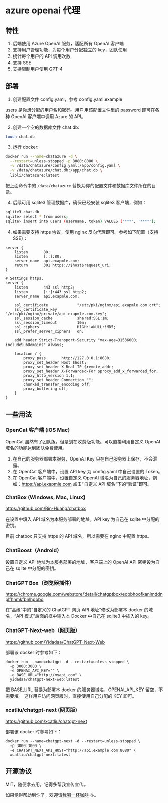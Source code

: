 # azure openai 代理

## 特性

1. 后端使用 Azure OpenAI 服务，适配所有 OpenAI 客户端
2. 支持用户管理功能，为每个用户分配独立的 key，团队使用
3. 统计每个用户的 API 调用次数
4. 支持 SSE
5. 支持限制用户使用 GPT-4

## 部署

1. 创建配置文件 config.yaml，参考 config.yaml.example

users 是你想分配的用户名和密码。用户用该配置文件里的 password 即可在各种 OpenAI 客户端中调用 Azure 的 API。

2. 创建一个空的数据库文件 chat.db:

```bash
touch chat.db
```

3. 运行 docker:

```bash
docker run --name=chatazure -d \
  --restart=unless-stopped -p 8080:8080 \
  -v /data/chatazure/config.yaml:/app/config.yaml \
  -v /data/chatazure/chat.db:/app/chat.db \
  libli/chatazure:latest
```

把上面命令中的 `/data/chatazure` 替换为你的配置文件和数据库文件所在的目录。

4. 后续可用 sqlite3 管理数据库，确保已经安装 sqlite3 客户端，例如：

```bash
sqlite3 chat.db
sqlite> select * from users;
sqlite> insert into users (username, token) VALUES ('***', '****');
```

4. 如果需要支持 https 协议，使用 nginx 反向代理即可。参考如下配置（支持 SSE）：

```nginx
server {
    listen       80;
    listen       [::]:80;
    server_name  api.exapmle.com;
    return       301 https://$host$request_uri;
}

# Settings https.
server {
    listen       443 ssl http2;
    listen       [::]:443 ssl http2;
    server_name  api.exapmle.com;

    ssl_certificate             "/etc/pki/nginx/api.exapmle.com.crt";
    ssl_certificate_key         "/etc/pki/nginx/private/api.exapmle.com.key";
    ssl_session_cache           shared:SSL:1m;
    ssl_session_timeout         10m;
    ssl_ciphers                 HIGH:!aNULL:!MD5;
    ssl_prefer_server_ciphers   on;

    add_header Strict-Transport-Security "max-age=31536000; includeSubDomains" always;

    location / {
        proxy_pass       http://127.0.0.1:8080;
        proxy_set_header Host $host;
        proxy_set_header X-Real-IP $remote_addr;
        proxy_set_header X-Forwarded-For $proxy_add_x_forwarded_for;
        proxy_http_version 1.1;
        proxy_set_header Connection "";
        chunked_transfer_encoding off;
        proxy_buffering off;
    }
}
```

## 一些用法

### OpenCat 客户端 (iOS Mac)

OpenCat 虽然有了团队版，但是划在收费版功能。可以直接利用自定义 OpenAI 域名的功能达到团队免费使用。

1. 在自己的服务器部署本服务，OpenAI Key 只在自己服务器上保存，不会泄露。
2. 在 OpenCat 客户端中，设置 API key 为 config.yaml 中自己设置的 Token。
3. 在 OpenCat 客户端中，设置自定义 OpenAI 域名为自己的服务器地址，例如：https://api.exapmle.com 点击“自定义 API 域名”下的“验证”即可。

### ChatBox (Windows, Mac, Linux)

https://github.com/Bin-Huang/chatbox

在设置中填入 API 域名为本服务部署的地址，API key 为自己在 sqlite 中分配的密钥。

目前 chatbox 只支持 https 的 API 域名，所以需要在 nginx 中配置 https。

### ChatBoost（Android）

设置自定义 API 地址为本服务部署的地址，客户端上的 OpenAI API 密钥设为自己在 sqlite 中分配的密钥。

### ChatGPT Box（浏览器插件）

https://chrome.google.com/webstore/detail/chatgptbox/eobbhoofkanlmddnplfhnmkfbnlhpbbo

在“高级”中的“自定义的 ChatGPT 网页 API 地址”修改为部署本 docker 的域名，“API 模式”后面的框中输入本 Docker 中自己在 sqlite3 中插入的 key。

### ChatGPT-Next-web（网页版）

https://github.com/Yidadaa/ChatGPT-Next-Web

部署该 docker 时参考如下：

```
docker run --name=chatgpt -d --restart=unless-stopped \
  -p 3000:3000 \
  -e OPENAI_API_KEY="" \
  -e BASE_URL="http://myapi.com" \
  yidadaa/chatgpt-next-web:latest
```

把 BASE_URL 替换为部署本 docker 的服务器域名，OPENAI_API_KEY 留空，不需要填。
这样用户访问网页版时，直接使用自己分配的 KEY 即可。

### xcatliu/chatgpt-next (网页版)

https://github.com/xcatliu/chatgpt-next

部署该 docker 时参考如下：

```
docker run --name=chatgpt-next -d --restart=unless-stopped \
  -p 3000:3000 \
  -e CHATGPT_NEXT_API_HOST="http://api.example.com:8080" \
  xcatliu/chatgpt-next:latest
```

## 开源协议

MIT，随便拿去用，记得多帮我宣传宣传。

如果觉得帮助到你了，欢迎请[我喝一杯咖啡](https://github.com/libli/buy-me-a-coffee) ☕️。
